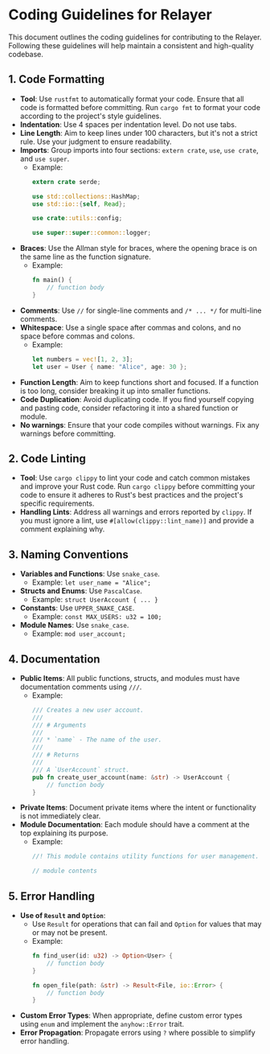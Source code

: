 # Coding Guidelines for Relayer

This document outlines the coding guidelines for contributing to the Relayer. Following these guidelines will help maintain a consistent and high-quality codebase.

## 1. Code Formatting

- **Tool**: Use `rustfmt` to automatically format your code. Ensure that all code is formatted before committing. Run `cargo fmt` to format your code according to the project's style guidelines.
- **Indentation**: Use 4 spaces per indentation level. Do not use tabs.
- **Line Length**: Aim to keep lines under 100 characters, but it's not a strict rule. Use your judgment to ensure readability.
- **Imports**: Group imports into four sections: `extern crate`, `use`, `use crate`, and `use super`.
  - Example:
    ```rust
    extern crate serde;
    
    use std::collections::HashMap;
    use std::io::{self, Read};
    
    use crate::utils::config;
    
    use super::super::common::logger;
    ```
- **Braces**: Use the Allman style for braces, where the opening brace is on the same line as the function signature.
    - Example:
        ```rust
        fn main() {
            // function body
        }
        ```
- **Comments**: Use `//` for single-line comments and `/* ... */` for multi-line comments.
- **Whitespace**: Use a single space after commas and colons, and no space before commas and colons.
    - Example:
        ```rust
        let numbers = vec![1, 2, 3];
        let user = User { name: "Alice", age: 30 };
        ```
- **Function Length**: Aim to keep functions short and focused. If a function is too long, consider breaking it up into smaller functions.
- **Code Duplication**: Avoid duplicating code. If you find yourself copying and pasting code, consider refactoring it into a shared function or module.
- **No warnings**: Ensure that your code compiles without warnings. Fix any warnings before committing.

## 2. Code Linting

- **Tool**: Use `cargo clippy` to lint your code and catch common mistakes and improve your Rust code. Run `cargo clippy` before committing your code to ensure it adheres to Rust's best practices and the project's specific requirements.
- **Handling Lints**: Address all warnings and errors reported by `clippy`. If you must ignore a lint, use `#[allow(clippy::lint_name)]` and provide a comment explaining why.

## 3. Naming Conventions

- **Variables and Functions**: Use `snake_case`.
    - Example: `let user_name = "Alice";`
- **Structs and Enums**: Use `PascalCase`.
    - Example: `struct UserAccount { ... }`
- **Constants**: Use `UPPER_SNAKE_CASE`.
    - Example: `const MAX_USERS: u32 = 100;`
- **Module Names**: Use `snake_case`.
    - Example: `mod user_account;`

## 4. Documentation

- **Public Items**: All public functions, structs, and modules must have documentation comments using `///`.
  - Example:
    ```rust
    /// Creates a new user account.
    ///
    /// # Arguments
    ///
    /// * `name` - The name of the user.
    ///
    /// # Returns
    ///
    /// A `UserAccount` struct.
    pub fn create_user_account(name: &str) -> UserAccount {
        // function body
    }
    ```
- **Private Items**: Document private items where the intent or functionality is not immediately clear.
- **Module Documentation**: Each module should have a comment at the top explaining its purpose.
  - Example:
    ```rust
    //! This module contains utility functions for user management.
    
    // module contents
    ```

## 5. Error Handling

- **Use of `Result` and `Option`**:
  - Use `Result` for operations that can fail and `Option` for values that may or may not be present.
  - Example:
    ```rust
    fn find_user(id: u32) -> Option<User> {
        // function body
    }
    
    fn open_file(path: &str) -> Result<File, io::Error> {
        // function body
    }
    ```
- **Custom Error Types**: When appropriate, define custom error types using `enum` and implement the `anyhow::Error` trait.
- **Error Propagation**: Propagate errors using `?` where possible to simplify error handling.